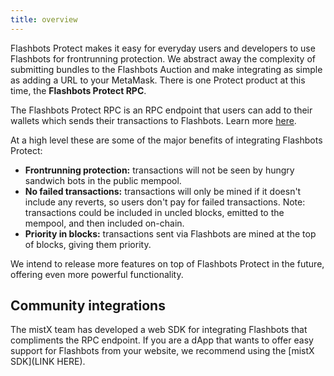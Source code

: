 ```yaml
---
title: overview
---
```


Flashbots Protect makes it easy for everyday users and developers to use Flashbots for frontrunning protection. We abstract away the complexity of submitting bundles to the Flashbots Auction and make integrating as simple as adding a URL to your MetaMask. There is one Protect product at this time, the **Flashbots Protect RPC**.

The Flashbots Protect RPC is an RPC endpoint that users can add to their wallets which sends their transactions to Flashbots. Learn more [here](/flashbots-protect/rpc/quick-start).

At a high level these are some of the major benefits of integrating Flashbots Protect:
- **Frontrunning protection:** transactions will not be seen by hungry sandwich bots in the public mempool.
- **No failed transactions:** transactions will only be mined if it doesn't include any reverts, so users don't pay for failed transactions. Note:  transactions could be included in uncled blocks, emitted to the mempool, and then included on-chain.
- **Priority in blocks:** transactions sent via Flashbots are mined at the top of blocks, giving them priority.

We intend to release more features on top of Flashbots Protect in the future, offering even more powerful functionality.

## Community integrations
The mistX team has developed a web SDK for integrating Flashbots that compliments the RPC endpoint. If you are a dApp that wants to offer easy support for Flashbots from your website, we recommend using the [mistX SDK](LINK HERE).